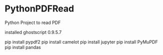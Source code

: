 # PythonPDFRead
 Python Project to read PDF
 
 installed ghostscript 0.9.5.7
 
 pip install pypdf2
 pip install camelot
 pip install jupyter
 pip install PyMuPDF
 pip install pandas
